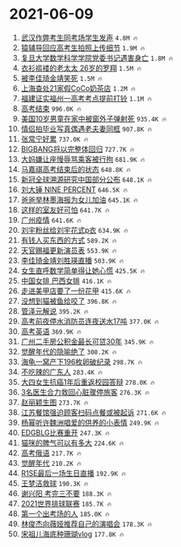 # 2021-06-09

1. [武汉作弊考生同考场学生发声](https://s.weibo.com/weibo?q=%23%E6%AD%A6%E6%B1%89%E4%BD%9C%E5%BC%8A%E8%80%83%E7%94%9F%E5%90%8C%E8%80%83%E5%9C%BA%E5%AD%A6%E7%94%9F%E5%8F%91%E5%A3%B0%23&Refer=top) `4.8M 🔥`
1. [猿辅导回应高考生拍照上传细节](https://s.weibo.com/weibo?q=%23%E7%8C%BF%E8%BE%85%E5%AF%BC%E5%9B%9E%E5%BA%94%E9%AB%98%E8%80%83%E7%94%9F%E6%8B%8D%E7%85%A7%E4%B8%8A%E4%BC%A0%E7%BB%86%E8%8A%82%23&Refer=top) `1.9M 🔥`
1. [复旦大学数学科学学院党委书记遇害身亡](https://s.weibo.com/weibo?q=%23%E5%A4%8D%E6%97%A6%E5%A4%A7%E5%AD%A6%E6%95%B0%E5%AD%A6%E7%A7%91%E5%AD%A6%E5%AD%A6%E9%99%A2%E5%85%9A%E5%A7%94%E4%B9%A6%E8%AE%B0%E9%81%87%E5%AE%B3%E8%BA%AB%E4%BA%A1%23&Refer=top) `1.8M 🔥`
1. [衣衫褴褛的老太太 26岁的罗翔](https://s.weibo.com/weibo?q=%E8%A1%A3%E8%A1%AB%E8%A4%B4%E8%A4%9B%E7%9A%84%E8%80%81%E5%A4%AA%E5%A4%AA%2026%E5%B2%81%E7%9A%84%E7%BD%97%E7%BF%94&Refer=top) `1.5M 🔥`
1. [被李佳琦金靖笑死](https://s.weibo.com/weibo?q=%23%E8%A2%AB%E6%9D%8E%E4%BD%B3%E7%90%A6%E9%87%91%E9%9D%96%E7%AC%91%E6%AD%BB%23&Refer=top) `1.5M 🔥`
1. [上海查处21家假CoCo奶茶店](https://s.weibo.com/weibo?q=%23%E4%B8%8A%E6%B5%B7%E6%9F%A5%E5%A4%8421%E5%AE%B6%E5%81%87CoCo%E5%A5%B6%E8%8C%B6%E5%BA%97%23&Refer=top) `1.2M 🔥`
1. [福建证实福州一高考考点提前打铃](https://s.weibo.com/weibo?q=%23%E7%A6%8F%E5%BB%BA%E8%AF%81%E5%AE%9E%E7%A6%8F%E5%B7%9E%E4%B8%80%E9%AB%98%E8%80%83%E8%80%83%E7%82%B9%E6%8F%90%E5%89%8D%E6%89%93%E9%93%83%23&Refer=top) `1.1M 🔥`
1. [高考结束](https://s.weibo.com/weibo?q=%23%E9%AB%98%E8%80%83%E7%BB%93%E6%9D%9F%23&Refer=top) `996.0K 🔥`
1. [美国10岁男童在家中被窗外子弹射死](https://s.weibo.com/weibo?q=%23%E7%BE%8E%E5%9B%BD10%E5%B2%81%E7%94%B7%E7%AB%A5%E5%9C%A8%E5%AE%B6%E4%B8%AD%E8%A2%AB%E7%AA%97%E5%A4%96%E5%AD%90%E5%BC%B9%E5%B0%84%E6%AD%BB%23&Refer=top) `935.4K 🔥`
1. [情侣拍毕业写真偶遇老夫妻同框](https://s.weibo.com/weibo?q=%23%E6%83%85%E4%BE%A3%E6%8B%8D%E6%AF%95%E4%B8%9A%E5%86%99%E7%9C%9F%E5%81%B6%E9%81%87%E8%80%81%E5%A4%AB%E5%A6%BB%E5%90%8C%E6%A1%86%23&Refer=top) `907.8K 🔥`
1. [张常宁好累](https://s.weibo.com/weibo?q=%E5%BC%A0%E5%B8%B8%E5%AE%81%E5%A5%BD%E7%B4%AF&Refer=top) `737.0K 🔥`
1. [BIGBANG将以完整体回归](https://s.weibo.com/weibo?q=%23BIGBANG%E5%B0%86%E4%BB%A5%E5%AE%8C%E6%95%B4%E4%BD%93%E5%9B%9E%E5%BD%92%23&Refer=top) `727.7K 🔥`
1. [大妈嫌让座慢辱骂乘客被行拘](https://s.weibo.com/weibo?q=%23%E5%A4%A7%E5%A6%88%E5%AB%8C%E8%AE%A9%E5%BA%A7%E6%85%A2%E8%BE%B1%E9%AA%82%E4%B9%98%E5%AE%A2%E8%A2%AB%E8%A1%8C%E6%8B%98%23&Refer=top) `681.9K 🔥`
1. [马嘉祺高考结束后的状态](https://s.weibo.com/weibo?q=%23%E9%A9%AC%E5%98%89%E7%A5%BA%E9%AB%98%E8%80%83%E7%BB%93%E6%9D%9F%E5%90%8E%E7%9A%84%E7%8A%B6%E6%80%81%23&Refer=top) `648.8K 🔥`
1. [新冠全球溯源研究中国部分公布](https://s.weibo.com/weibo?q=%23%E6%96%B0%E5%86%A0%E5%85%A8%E7%90%83%E6%BA%AF%E6%BA%90%E7%A0%94%E7%A9%B6%E4%B8%AD%E5%9B%BD%E9%83%A8%E5%88%86%E5%85%AC%E5%B8%83%23&Refer=top) `648.1K 🔥`
1. [刘大锤 NINE PERCENT](https://s.weibo.com/weibo?q=%E5%88%98%E5%A4%A7%E9%94%A4%20NINE%20PERCENT&Refer=top) `646.5K 🔥`
1. [爸爸举林墨海报为女儿加油](https://s.weibo.com/weibo?q=%23%E7%88%B8%E7%88%B8%E4%B8%BE%E6%9E%97%E5%A2%A8%E6%B5%B7%E6%8A%A5%E4%B8%BA%E5%A5%B3%E5%84%BF%E5%8A%A0%E6%B2%B9%23&Refer=top) `645.1K 🔥`
1. [这样的室友好可怕](https://s.weibo.com/weibo?q=%23%E8%BF%99%E6%A0%B7%E7%9A%84%E5%AE%A4%E5%8F%8B%E5%A5%BD%E5%8F%AF%E6%80%95%23&Refer=top) `641.7K 🔥`
1. [广州疫情](https://s.weibo.com/weibo?q=%23%E5%B9%BF%E5%B7%9E%E7%96%AB%E6%83%85%23&Refer=top) `641.6K 🔥`
1. [刘宇粉丝给刘宇花式p衣](https://s.weibo.com/weibo?q=%23%E5%88%98%E5%AE%87%E7%B2%89%E4%B8%9D%E7%BB%99%E5%88%98%E5%AE%87%E8%8A%B1%E5%BC%8Fp%E8%A1%A3%23&Refer=top) `634.9K 🔥`
1. [有钱人买东西的方式](https://s.weibo.com/weibo?q=%23%E6%9C%89%E9%92%B1%E4%BA%BA%E4%B9%B0%E4%B8%9C%E8%A5%BF%E7%9A%84%E6%96%B9%E5%BC%8F%23&Refer=top) `589.2K 🔥`
1. [天官赐福更新演员表](https://s.weibo.com/weibo?q=%23%E5%A4%A9%E5%AE%98%E8%B5%90%E7%A6%8F%E6%9B%B4%E6%96%B0%E6%BC%94%E5%91%98%E8%A1%A8%23&Refer=top) `553.9K 🔥`
1. [李佳琦金靖刘胜瑛直播](https://s.weibo.com/weibo?q=%23%E6%9D%8E%E4%BD%B3%E7%90%A6%E9%87%91%E9%9D%96%E5%88%98%E8%83%9C%E7%91%9B%E7%9B%B4%E6%92%AD%23&Refer=top) `503.9K 🔥`
1. [女生直呼数学简单得让她心慌](https://s.weibo.com/weibo?q=%23%E5%A5%B3%E7%94%9F%E7%9B%B4%E5%91%BC%E6%95%B0%E5%AD%A6%E7%AE%80%E5%8D%95%E5%BE%97%E8%AE%A9%E5%A5%B9%E5%BF%83%E6%85%8C%23&Refer=top) `425.5K 🔥`
1. [中国女排 巴西女排](https://s.weibo.com/weibo?q=%E4%B8%AD%E5%9B%BD%E5%A5%B3%E6%8E%92%20%E5%B7%B4%E8%A5%BF%E5%A5%B3%E6%8E%92&Refer=top) `416.1K 🔥`
1. [走进美甲店要了一份花甲](https://s.weibo.com/weibo?q=%23%E8%B5%B0%E8%BF%9B%E7%BE%8E%E7%94%B2%E5%BA%97%E8%A6%81%E4%BA%86%E4%B8%80%E4%BB%BD%E8%8A%B1%E7%94%B2%23&Refer=top) `415.6K 🔥`
1. [没想到猫被鱼给咬了](https://s.weibo.com/weibo?q=%23%E6%B2%A1%E6%83%B3%E5%88%B0%E7%8C%AB%E8%A2%AB%E9%B1%BC%E7%BB%99%E5%92%AC%E4%BA%86%23&Refer=top) `396.8K 🔥`
1. [管泽元解说](https://s.weibo.com/weibo?q=%E7%AE%A1%E6%B3%BD%E5%85%83%E8%A7%A3%E8%AF%B4&Refer=top) `395.2K 🔥`
1. [高考前夜停水消防员连夜送水17吨](https://s.weibo.com/weibo?q=%23%E9%AB%98%E8%80%83%E5%89%8D%E5%A4%9C%E5%81%9C%E6%B0%B4%E6%B6%88%E9%98%B2%E5%91%98%E8%BF%9E%E5%A4%9C%E9%80%81%E6%B0%B417%E5%90%A8%23&Refer=top) `377.0K 🔥`
1. [高考英语](https://s.weibo.com/weibo?q=%E9%AB%98%E8%80%83%E8%8B%B1%E8%AF%AD&Refer=top) `369.9K 🔥`
1. [广州二手房公积金最长可贷30年](https://s.weibo.com/weibo?q=%23%E5%B9%BF%E5%B7%9E%E4%BA%8C%E6%89%8B%E6%88%BF%E5%85%AC%E7%A7%AF%E9%87%91%E6%9C%80%E9%95%BF%E5%8F%AF%E8%B4%B730%E5%B9%B4%23&Refer=top) `345.9K 🔥`
1. [觉醒年代的隐喻绝了](https://s.weibo.com/weibo?q=%23%E8%A7%89%E9%86%92%E5%B9%B4%E4%BB%A3%E7%9A%84%E9%9A%90%E5%96%BB%E7%BB%9D%E4%BA%86%23&Refer=top) `308.2K 🔥`
1. [海龟一窝产下196枚卵破纪录](https://s.weibo.com/weibo?q=%23%E6%B5%B7%E9%BE%9F%E4%B8%80%E7%AA%9D%E4%BA%A7%E4%B8%8B196%E6%9E%9A%E5%8D%B5%E7%A0%B4%E7%BA%AA%E5%BD%95%23&Refer=top) `298.7K 🔥`
1. [不吃辣的广东人](https://s.weibo.com/weibo?q=%23%E4%B8%8D%E5%90%83%E8%BE%A3%E7%9A%84%E5%B9%BF%E4%B8%9C%E4%BA%BA%23&Refer=top) `283.4K 🔥`
1. [大四女生抗癌1年后重返校园答辩](https://s.weibo.com/weibo?q=%23%E5%A4%A7%E5%9B%9B%E5%A5%B3%E7%94%9F%E6%8A%97%E7%99%8C1%E5%B9%B4%E5%90%8E%E9%87%8D%E8%BF%94%E6%A0%A1%E5%9B%AD%E7%AD%94%E8%BE%A9%23&Refer=top) `278.0K 🔥`
1. [3名医生合力救回心脏骤停旅客](https://s.weibo.com/weibo?q=%233%E5%90%8D%E5%8C%BB%E7%94%9F%E5%90%88%E5%8A%9B%E6%95%91%E5%9B%9E%E5%BF%83%E8%84%8F%E9%AA%A4%E5%81%9C%E6%97%85%E5%AE%A2%23&Refer=top) `276.3K 🔥`
1. [赵丽颖生图](https://s.weibo.com/weibo?q=%23%E8%B5%B5%E4%B8%BD%E9%A2%96%E7%94%9F%E5%9B%BE%23&Refer=top) `273.7K 🔥`
1. [江苏餐馆强迫顾客扫码点餐或被起诉](https://s.weibo.com/weibo?q=%23%E6%B1%9F%E8%8B%8F%E9%A4%90%E9%A6%86%E5%BC%BA%E8%BF%AB%E9%A1%BE%E5%AE%A2%E6%89%AB%E7%A0%81%E7%82%B9%E9%A4%90%E6%88%96%E8%A2%AB%E8%B5%B7%E8%AF%89%23&Refer=top) `271.6K 🔥`
1. [杨幂听许魏洲唱爱的供养的小表情](https://s.weibo.com/weibo?q=%23%E6%9D%A8%E5%B9%82%E5%90%AC%E8%AE%B8%E9%AD%8F%E6%B4%B2%E5%94%B1%E7%88%B1%E7%9A%84%E4%BE%9B%E5%85%BB%E7%9A%84%E5%B0%8F%E8%A1%A8%E6%83%85%23&Refer=top) `249.9K 🔥`
1. [EDGBLG比赛重开](https://s.weibo.com/weibo?q=EDGBLG%E6%AF%94%E8%B5%9B%E9%87%8D%E5%BC%80&Refer=top) `247.3K 🔥`
1. [猫咪的脾气可以有多大](https://s.weibo.com/weibo?q=%23%E7%8C%AB%E5%92%AA%E7%9A%84%E8%84%BE%E6%B0%94%E5%8F%AF%E4%BB%A5%E6%9C%89%E5%A4%9A%E5%A4%A7%23&Refer=top) `224.6K 🔥`
1. [高考俄语](https://s.weibo.com/weibo?q=%E9%AB%98%E8%80%83%E4%BF%84%E8%AF%AD&Refer=top) `217.7K 🔥`
1. [觉醒年代](https://s.weibo.com/weibo?q=%E8%A7%89%E9%86%92%E5%B9%B4%E4%BB%A3&Refer=top) `210.2K 🔥`
1. [R1SE最后一场生日直播](https://s.weibo.com/weibo?q=%23R1SE%E6%9C%80%E5%90%8E%E4%B8%80%E5%9C%BA%E7%94%9F%E6%97%A5%E7%9B%B4%E6%92%AD%23&Refer=top) `192.9K 🔥`
1. [王梦洁救球](https://s.weibo.com/weibo?q=%23%E7%8E%8B%E6%A2%A6%E6%B4%81%E6%95%91%E7%90%83%23&Refer=top) `190.3K 🔥`
1. [谢兴阳 考完三不要](https://s.weibo.com/weibo?q=%23%E8%B0%A2%E5%85%B4%E9%98%B3%20%E8%80%83%E5%AE%8C%E4%B8%89%E4%B8%8D%E8%A6%81%23&Refer=top) `188.3K 🔥`
1. [2021世界排球联赛](https://s.weibo.com/weibo?q=%232021%E4%B8%96%E7%95%8C%E6%8E%92%E7%90%83%E8%81%94%E8%B5%9B%23&Refer=top) `185.7K 🔥`
1. [第一个出考场的人](https://s.weibo.com/weibo?q=%23%E7%AC%AC%E4%B8%80%E4%B8%AA%E5%87%BA%E8%80%83%E5%9C%BA%E7%9A%84%E4%BA%BA%23&Refer=top) `185.0K 🔥`
1. [林俊杰向薇娅推荐自己的演唱会](https://s.weibo.com/weibo?q=%23%E6%9E%97%E4%BF%8A%E6%9D%B0%E5%90%91%E8%96%87%E5%A8%85%E6%8E%A8%E8%8D%90%E8%87%AA%E5%B7%B1%E7%9A%84%E6%BC%94%E5%94%B1%E4%BC%9A%23&Refer=top) `178.3K 🔥`
1. [宋祖儿海底种珊瑚vlog](https://s.weibo.com/weibo?q=%23%E5%AE%8B%E7%A5%96%E5%84%BF%E6%B5%B7%E5%BA%95%E7%A7%8D%E7%8F%8A%E7%91%9Avlog%23&Refer=top) `177.8K 🔥`
